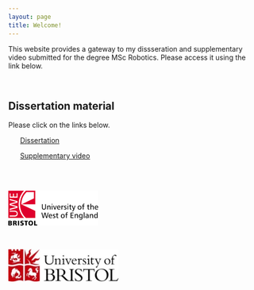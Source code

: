 ```yaml
---
layout: page
title: Welcome!
---
```


This website provides a gateway to my dissseration and supplementary video submitted for the degree MSc Robotics. Please access it using the link below. 



<!--Comment: Paragrpah spacing-->

<br>

<div id="resourcesPanel" class="container p-3 my-3 bg-info">
<h2>Dissertation material</h2> 
  <p>Please click on the links below. </p>
<ul class="list-group">
  <a href="https://drive.google.com/file/d/1xnUxDvSMMhp5sHwxD5t4fX0OGhOgA23-/view?usp=sharing">Dissertation</a>
</ul>
<ul class="list-group">
  <a href="https://youtu.be/kXyrZeB2AM8" target="_blank" class="list-group-item list-group-item-action">Supplementary video</a>
</ul>
</div>


<!--Comment: Paragrpah spacing-->
<br>
<br>

[![logoPicture](images/uwe_uni_logo.png)](https://courses.uwe.ac.uk/H67B1/robotics)

<br>

[![logoPicture](images/bristol_uni_logo.jpg)](http://uobwww.isys.bristol.ac.uk/study/postgraduate/2020/eng/msc-robotics/)

<br>
